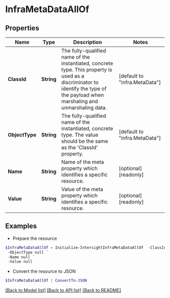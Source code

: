 # InfraMetaDataAllOf
## Properties

Name | Type | Description | Notes
------------ | ------------- | ------------- | -------------
**ClassId** | **String** | The fully-qualified name of the instantiated, concrete type. This property is used as a discriminator to identify the type of the payload when marshaling and unmarshaling data. | [default to "infra.MetaData"]
**ObjectType** | **String** | The fully-qualified name of the instantiated, concrete type. The value should be the same as the &#39;ClassId&#39; property. | [default to "infra.MetaData"]
**Name** | **String** | Name of the meta property which identifies a specific resource. | [optional] [readonly] 
**Value** | **String** | Value of the meta property which identifies a specific resource. | [optional] [readonly] 

## Examples

- Prepare the resource
```powershell
$InfraMetaDataAllOf = Initialize-IntersightInfraMetaDataAllOf  -ClassId null `
 -ObjectType null `
 -Name null `
 -Value null
```

- Convert the resource to JSON
```powershell
$InfraMetaDataAllOf | ConvertTo-JSON
```

[[Back to Model list]](../README.md#documentation-for-models) [[Back to API list]](../README.md#documentation-for-api-endpoints) [[Back to README]](../README.md)

